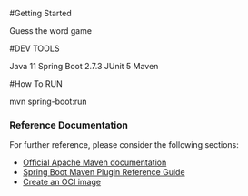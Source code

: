 #Getting Started

Guess the word game 


#DEV TOOLS

Java 11
Spring Boot 2.7.3
JUnit 5
Maven


#How To RUN

mvn spring-boot:run




### Reference Documentation

For further reference, please consider the following sections:

* [Official Apache Maven documentation](https://maven.apache.org/guides/index.html)
* [Spring Boot Maven Plugin Reference Guide](https://docs.spring.io/spring-boot/docs/2.7.3/maven-plugin/reference/html/)
* [Create an OCI image](https://docs.spring.io/spring-boot/docs/2.7.3/maven-plugin/reference/html/#build-image)
